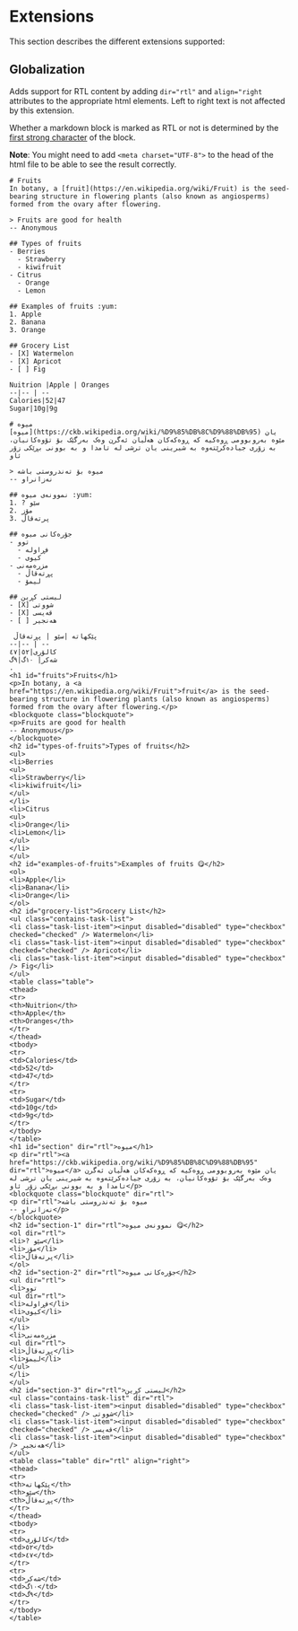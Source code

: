 # Extensions

This section describes the different extensions supported:

## Globalization
Adds support for RTL content by adding `dir="rtl"` and `align="right` attributes to the appropriate html elements. Left to right text is not affected by this extension.

Whether a markdown block is marked as RTL or not is determined by the [first strong character](https://en.wikipedia.org/wiki/Bi-directional_text#Strong_characters) of the block.

**Note**: You might need to add `<meta charset="UTF-8">` to the head of the html file to be able to see the result correctly.
```````````````````````````````` example
# Fruits
In botany, a [fruit](https://en.wikipedia.org/wiki/Fruit) is the seed-bearing structure in flowering plants (also known as angiosperms) formed from the ovary after flowering.

> Fruits are good for health
-- Anonymous

## Types of fruits
- Berries
  - Strawberry
  - kiwifruit
- Citrus
  - Orange
  - Lemon

## Examples of fruits :yum:
1. Apple
2. Banana
3. Orange

## Grocery List
- [X] Watermelon
- [X] Apricot
- [ ] Fig

Nuitrion |Apple | Oranges
--|-- | --
Calories|52|47
Sugar|10g|9g

# میوە
[میوە](https://ckb.wikipedia.org/wiki/%D9%85%DB%8C%D9%88%DB%95) یان مێوە بەروبوومی ڕوەکیە کە ڕوەکەکان ھەڵیان ئەگرن وەک بەرگێک بۆ تۆوەکانیان، بە زۆری جیادەکرێتەوە بە شیرینی یان ترشی لە تامدا و بە بوونی بڕێکی زۆر ئاو

> میوە بۆ تەندروستی باشە
-- نەزانراو

## نموونەی میوە :yum:
1. ? سێو
2. مۆز
3. پرتەقاڵ

## جۆرەکانی میوە
- توو
  - فڕاولە
  - کیوی
- مزرەمەنی
  - پڕتەقاڵ
  - لیمۆ

## لیستی کڕین
- [X] شووتی
- [X] قەیسی
- [ ] هەنجیر

 پێکهاتە |سێو | پڕتەقاڵ
--|-- | --
کالۆری|٥٢|٤٧
شەکر| ١٠گ|٩گ
.
<h1 id="fruits">Fruits</h1>
<p>In botany, a <a href="https://en.wikipedia.org/wiki/Fruit">fruit</a> is the seed-bearing structure in flowering plants (also known as angiosperms) formed from the ovary after flowering.</p>
<blockquote class="blockquote">
<p>Fruits are good for health
-- Anonymous</p>
</blockquote>
<h2 id="types-of-fruits">Types of fruits</h2>
<ul>
<li>Berries
<ul>
<li>Strawberry</li>
<li>kiwifruit</li>
</ul>
</li>
<li>Citrus
<ul>
<li>Orange</li>
<li>Lemon</li>
</ul>
</li>
</ul>
<h2 id="examples-of-fruits">Examples of fruits 😋</h2>
<ol>
<li>Apple</li>
<li>Banana</li>
<li>Orange</li>
</ol>
<h2 id="grocery-list">Grocery List</h2>
<ul class="contains-task-list">
<li class="task-list-item"><input disabled="disabled" type="checkbox" checked="checked" /> Watermelon</li>
<li class="task-list-item"><input disabled="disabled" type="checkbox" checked="checked" /> Apricot</li>
<li class="task-list-item"><input disabled="disabled" type="checkbox" /> Fig</li>
</ul>
<table class="table">
<thead>
<tr>
<th>Nuitrion</th>
<th>Apple</th>
<th>Oranges</th>
</tr>
</thead>
<tbody>
<tr>
<td>Calories</td>
<td>52</td>
<td>47</td>
</tr>
<tr>
<td>Sugar</td>
<td>10g</td>
<td>9g</td>
</tr>
</tbody>
</table>
<h1 id="section" dir="rtl">میوە</h1>
<p dir="rtl"><a href="https://ckb.wikipedia.org/wiki/%D9%85%DB%8C%D9%88%DB%95" dir="rtl">میوە</a> یان مێوە بەروبوومی ڕوەکیە کە ڕوەکەکان ھەڵیان ئەگرن وەک بەرگێک بۆ تۆوەکانیان، بە زۆری جیادەکرێتەوە بە شیرینی یان ترشی لە تامدا و بە بوونی بڕێکی زۆر ئاو</p>
<blockquote class="blockquote" dir="rtl">
<p dir="rtl">میوە بۆ تەندروستی باشە
-- نەزانراو</p>
</blockquote>
<h2 id="section-1" dir="rtl">نموونەی میوە 😋</h2>
<ol dir="rtl">
<li>? سێو</li>
<li>مۆز</li>
<li>پرتەقاڵ</li>
</ol>
<h2 id="section-2" dir="rtl">جۆرەکانی میوە</h2>
<ul dir="rtl">
<li>توو
<ul dir="rtl">
<li>فڕاولە</li>
<li>کیوی</li>
</ul>
</li>
<li>مزرەمەنی
<ul dir="rtl">
<li>پڕتەقاڵ</li>
<li>لیمۆ</li>
</ul>
</li>
</ul>
<h2 id="section-3" dir="rtl">لیستی کڕین</h2>
<ul class="contains-task-list" dir="rtl">
<li class="task-list-item"><input disabled="disabled" type="checkbox" checked="checked" /> شووتی</li>
<li class="task-list-item"><input disabled="disabled" type="checkbox" checked="checked" /> قەیسی</li>
<li class="task-list-item"><input disabled="disabled" type="checkbox" /> هەنجیر</li>
</ul>
<table class="table" dir="rtl" align="right">
<thead>
<tr>
<th>پێکهاتە</th>
<th>سێو</th>
<th>پڕتەقاڵ</th>
</tr>
</thead>
<tbody>
<tr>
<td>کالۆری</td>
<td>٥٢</td>
<td>٤٧</td>
</tr>
<tr>
<td>شەکر</td>
<td>١٠گ</td>
<td>٩گ</td>
</tr>
</tbody>
</table>
````````````````````````````````